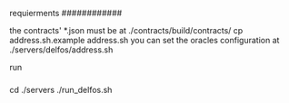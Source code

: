 requierments
############

the contracts' *.json must be at ./contracts/build/contracts/
cp address.sh.example address.sh
you can set the oracles configuration at ./servers/delfos/address.sh


run
###
cd ./servers
./run_delfos.sh